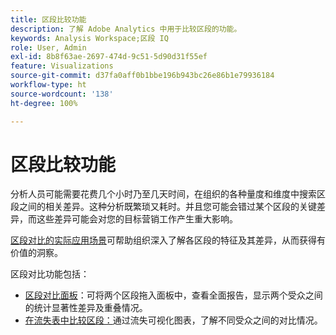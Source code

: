 ```yaml
---
title: 区段比较功能
description: 了解 Adobe Analytics 中用于比较区段的功能。
keywords: Analysis Workspace;区段 IQ
role: User, Admin
exl-id: 8b8f63ae-2697-474d-9c51-5d90d31f55ef
feature: Visualizations
source-git-commit: d37fa0aff0b1bbe196b943bc26e86b1e79936184
workflow-type: ht
source-wordcount: '138'
ht-degree: 100%

---
```


# 区段比较功能

分析人员可能需要花费几个小时乃至几天时间，在组织的各种量度和维度中搜索区段之间的相关差异。这种分析既繁琐又耗时。并且您可能会错过某个区段的关键差异，而这些差异可能会对您的目标营销工作产生重大影响。

[区段对比的实际应用场景](c-panels/c-segment-comparison/segment-compare-use-cases.md)可帮助组织深入了解各区段的特征及其差异，从而获得有价值的洞察。

区段对比功能包括：

* [区段对比面板](c-panels/c-segment-comparison/segment-comparison.md)：可将两个区段拖入面板中，查看全面报告，显示两个受众之间的统计显著性差异及重叠情况。
* [在流失表中比较区段：](visualizations/fallout/compare-segments-fallout.md)通过流失可视化图表，了解不同受众之间的对比情况。
